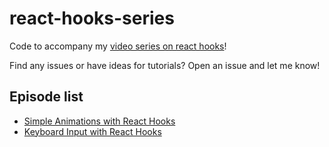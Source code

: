 # react-hooks-series

Code to accompany my [video series on react hooks](https://www.youtube.com/playlist?list=PLfJoR_glCbL-AQbdLhBd4PwOJZscE1Z2l)!

Find any issues or have ideas for tutorials? Open an issue and let me know!

## Episode list

- [Simple Animations with React Hooks](src/useAnimation.js)
- [Keyboard Input with React Hooks](src/useKey.js)